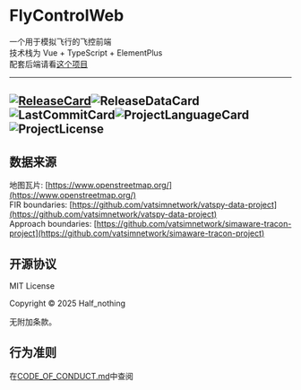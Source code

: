 # FlyControlWeb

一个用于模拟飞行的飞控前端  
技术栈为 Vue + TypeScript + ElementPlus  
配套后端请看[这个项目][Backend]

---
[![ReleaseCard]][Release]![ReleaseDataCard]  
![LastCommitCard]![ProjectLanguageCard]![ProjectLicense]
---

## 数据来源

地图瓦片: [https://www.openstreetmap.org/](https://www.openstreetmap.org/)  
FIR boundaries: [https://github.com/vatsimnetwork/vatspy-data-project](https://github.com/vatsimnetwork/vatspy-data-project)  
Approach boundaries: [https://github.com/vatsimnetwork/simaware-tracon-project](https://github.com/vatsimnetwork/simaware-tracon-project)  


## 开源协议

MIT License

Copyright © 2025 Half_nothing

无附加条款。

## 行为准则

在[CODE_OF_CONDUCT.md](./CODE_OF_CONDUCT.md)中查阅

[ReleaseCard]: https://img.shields.io/github/v/release/Flyleague-Collection/FlyControlWEB?style=for-the-badge&logo=github

[ReleaseDataCard]: https://img.shields.io/github/release-date/Flyleague-Collection/FlyControlWEB?display_date=published_at&style=for-the-badge&logo=github

[LastCommitCard]: https://img.shields.io/github/last-commit/Flyleague-Collection/FlyControlWEB?display_timestamp=committer&style=for-the-badge&logo=github

[ProjectLanguageCard]: https://img.shields.io/github/languages/top/Flyleague-Collection/FlyControlWEB?style=for-the-badge&logo=github

[ProjectLicense]: https://img.shields.io/badge/License-MIT-blue?style=for-the-badge&logo=github

[Release]: https://www.github.com/Flyleague-Collection/FlyControlWEB/releases/latest

[Backend]: https://www.github.com/Flyleague-Collection/SimpleFSD